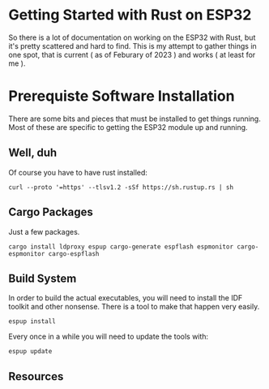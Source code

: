 # Getting Started with Rust on ESP32

So there is a lot of documentation on working on the ESP32 with Rust, but it's pretty scattered and hard to find.  This is my attempt 
to gather things in one spot, that is current ( as of Feburary of 2023 ) and works ( at least for me ).

# Prerequiste Software Installation

There are some bits and pieces that must be installed to get things running.  Most of these are specific to getting the ESP32 module
up and running.

## Well, duh
Of course you have to have rust installed:

```
curl --proto '=https' --tlsv1.2 -sSf https://sh.rustup.rs | sh
```

## Cargo Packages
Just a few packages.

```
cargo install ldproxy espup cargo-generate espflash espmonitor cargo-espmonitor cargo-espflash
```

## Build System
In order to build the actual executables, you will need to install the IDF toolkit and other nonsense.  There is a tool to 
make that happen very easily.

```
espup install
```

Every once in a while you will need to update the tools with:

```
espup update
```

## Resources
